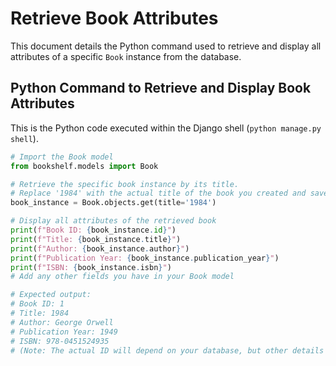 
# Retrieve Book Attributes

This document details the Python command used to retrieve and display all attributes of a specific `Book` instance from the database.

## Python Command to Retrieve and Display Book Attributes

This is the Python code executed within the Django shell (`python manage.py shell`).

```python
# Import the Book model
from bookshelf.models import Book

# Retrieve the specific book instance by its title.
# Replace '1984' with the actual title of the book you created and saved.
book_instance = Book.objects.get(title='1984')

# Display all attributes of the retrieved book
print(f"Book ID: {book_instance.id}")
print(f"Title: {book_instance.title}")
print(f"Author: {book_instance.author}")
print(f"Publication Year: {book_instance.publication_year}")
print(f"ISBN: {book_instance.isbn}")
# Add any other fields you have in your Book model

# Expected output:
# Book ID: 1 
# Title: 1984
# Author: George Orwell
# Publication Year: 1949
# ISBN: 978-0451524935
# (Note: The actual ID will depend on your database, but other details should match what you created)